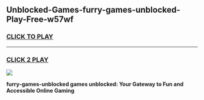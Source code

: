 
## Unblocked-Games-furry-games-unblocked-Play-Free-w57wf
<h3>
<a href="https://premium76.site?title=furry-games-unblocked&ref=23A">CLICK TO PLAY</a></h3>
<hr>

<h3>
<a href="https://premium76.site?title=furry-games-unblocked&ref=23A">CLICK 2 PLAY</a>
  
</h3>

<a href="https://premium76.site?title=furry-games-unblocked&ref=23A"><img src="https://clearcache.store/games.png"></a>


**furry-games-unblocked games unblocked: Your Gateway to Fun and Accessible Online Gaming**
